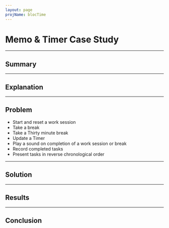 ```yaml
---
layout: page
projName: blocTime
---
```


# Memo & Timer Case Study

---

## Summary

---

## Explanation

---

## Problem
- Start and reset a work session
- Take a break
- Take a Thirty minute break
- Update a Timer
- Play a sound on completion of a work session or break
- Record completed tasks
- Present tasks in reverse chronological order

---

## Solution


---

## Results


---

## Conclusion
